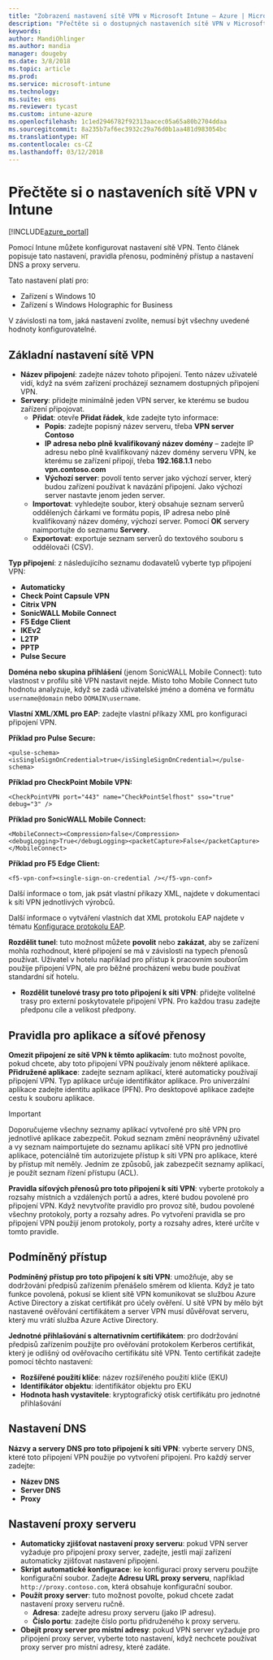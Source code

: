 ```yaml
---
title: "Zobrazení nastavení sítě VPN v Microsoft Intune – Azure | Microsoft Docs"
description: "Přečtěte si o dostupných nastaveních sítě VPN v Microsoft Intune, k čemu slouží a co dělají, včetně pravidel přenosů, podmíněného přístupu a nastavení DNS a proxy serveru pro zařízení s Windows 10 a Windows Holographic for Business."
keywords: 
author: MandiOhlinger
ms.author: mandia
manager: dougeby
ms.date: 3/8/2018
ms.topic: article
ms.prod: 
ms.service: microsoft-intune
ms.technology: 
ms.suite: ems
ms.reviewer: tycast
ms.custom: intune-azure
ms.openlocfilehash: 1c1ed2946782f92313aacec05a65a80b2704ddaa
ms.sourcegitcommit: 8a235b7af6ec3932c29a76d0b1aa481d983054bc
ms.translationtype: HT
ms.contentlocale: cs-CZ
ms.lasthandoff: 03/12/2018
---
```

# <a name="read-about-the-vpn-settings-in-intune"></a>Přečtěte si o nastaveních sítě VPN v Intune

[!INCLUDE[azure_portal](./includes/azure_portal.md)]

Pomocí Intune můžete konfigurovat nastavení sítě VPN. Tento článek popisuje tato nastavení, pravidla přenosu, podmíněný přístup a nastavení DNS a proxy serveru.

Tato nastavení platí pro:

- Zařízení s Windows 10
- Zařízení s Windows Holographic for Business

V závislosti na tom, jaká nastavení zvolíte, nemusí být všechny uvedené hodnoty konfigurovatelné.

## <a name="base-vpn-settings"></a>Základní nastavení sítě VPN

- **Název připojení**: zadejte název tohoto připojení. Tento název uživatelé vidí, když na svém zařízení procházejí seznamem dostupných připojení VPN.
- **Servery**: přidejte minimálně jeden VPN server, ke kterému se budou zařízení připojovat.
  - **Přidat**: otevře **Přidat řádek**, kde zadejte tyto informace:
    - **Popis**: zadejte popisný název serveru, třeba **VPN server Contoso**
    - **IP adresa nebo plně kvalifikovaný název domény** – zadejte IP adresu nebo plně kvalifikovaný název domény serveru VPN, ke kterému se zařízení připojí, třeba **192.168.1.1** nebo **vpn.contoso.com**
    - **Výchozí server**: povolí tento server jako výchozí server, který budou zařízení používat k navázání připojení. Jako výchozí server nastavte jenom jeden server.
  - **Importovat**: vyhledejte soubor, který obsahuje seznam serverů oddělených čárkami ve formátu popis, IP adresa nebo plně kvalifikovaný název domény, výchozí server. Pomocí **OK** servery naimportujte do seznamu **Servery**.
  - **Exportovat**: exportuje seznam serverů do textového souboru s oddělovači (CSV).

**Typ připojení**: z následujícího seznamu dodavatelů vyberte typ připojení VPN:

- **Automaticky**
- **Check Point Capsule VPN**
- **Citrix VPN**
- **SonicWALL Mobile Connect**
- **F5 Edge Client**
- **IKEv2**
- **L2TP**
- **PPTP**
- **Pulse Secure**

**Doména nebo skupina přihlášení** (jenom SonicWALL Mobile Connect): tuto vlastnost v profilu sítě VPN nastavit nejde. Místo toho Mobile Connect tuto hodnotu analyzuje, když se zadá uživatelské jméno a doména ve formátu `username@domain` nebo `DOMAIN\username`.

**Vlastní XML**/**XML pro EAP**: zadejte vlastní příkazy XML pro konfiguraci připojení VPN.

**Příklad pro Pulse Secure:**

```
<pulse-schema><isSingleSignOnCredential>true</isSingleSignOnCredential></pulse-schema>
```

**Příklad pro CheckPoint Mobile VPN:**

```
<CheckPointVPN port="443" name="CheckPointSelfhost" sso="true" debug="3" />
```

**Příklad pro SonicWALL Mobile Connect:**

```
<MobileConnect><Compression>false</Compression><debugLogging>True</debugLogging><packetCapture>False</packetCapture></MobileConnect>
```

**Příklad pro F5 Edge Client:**

```
<f5-vpn-conf><single-sign-on-credential /></f5-vpn-conf>
```

Další informace o tom, jak psát vlastní příkazy XML, najdete v dokumentaci k síti VPN jednotlivých výrobců.

Další informace o vytváření vlastních dat XML protokolu EAP najdete v tématu [Konfigurace protokolu EAP](https://docs.microsoft.com/windows/client-management/mdm/eap-configuration).

**Rozdělit tunel**: tuto možnost můžete **povolit** nebo **zakázat**, aby se zařízení mohla rozhodnout, které připojení se má v závislosti na typech přenosů používat. Uživatel v hotelu například pro přístup k pracovním souborům použije připojení VPN, ale pro běžné procházení webu bude používat standardní síť hotelu.
- **Rozdělit tunelové trasy pro toto připojení k síti VPN**: přidejte volitelné trasy pro externí poskytovatele připojení VPN. Pro každou trasu zadejte předponu cíle a velikost předpony.

## <a name="apps-and-traffic-rules"></a>Pravidla pro aplikace a síťové přenosy

**Omezit připojení ze sítě VPN k těmto aplikacím**: tuto možnost povolte, pokud chcete, aby toto připojení VPN používaly jenom některé aplikace.
**Přidružené aplikace**: zadejte seznam aplikací, které automaticky používají připojení VPN. Typ aplikace určuje identifikátor aplikace. Pro univerzální aplikace zadejte identitu aplikace (PFN). Pro desktopové aplikace zadejte cestu k souboru aplikace.

>[!IMPORTANT]
>Doporučujeme všechny seznamy aplikací vytvořené pro sítě VPN pro jednotlivé aplikace zabezpečit. Pokud seznam změní neoprávněný uživatel a vy seznam naimportujete do seznamu aplikací sítě VPN pro jednotlivé aplikace, potenciálně tím autorizujete přístup k síti VPN pro aplikace, které by přístup mít neměly. Jedním ze způsobů, jak zabezpečit seznamy aplikací, je použít seznam řízení přístupu (ACL).

**Pravidla síťových přenosů pro toto připojení k síti VPN**: vyberte protokoly a rozsahy místních a vzdálených portů a adres, které budou povolené pro připojení VPN. Když nevytvoříte pravidlo pro provoz sítě, budou povolené všechny protokoly, porty a rozsahy adres. Po vytvoření pravidla se pro připojení VPN použijí jenom protokoly, porty a rozsahy adres, které určíte v tomto pravidle.

## <a name="conditional-access"></a>Podmíněný přístup

**Podmíněný přístup pro toto připojení k síti VPN**: umožňuje, aby se dodržování předpisů zařízením přenášelo směrem od klienta. Když je tato funkce povolená, pokusí se klient sítě VPN komunikovat se službou Azure Active Directory a získat certifikát pro účely ověření. U sítě VPN by mělo být nastavené ověřování certifikátem a server VPN musí důvěřovat serveru, který mu vrátí služba Azure Active Directory.

**Jednotné přihlašování s alternativním certifikátem**: pro dodržování předpisů zařízením použijte pro ověřování protokolem Kerberos certifikát, který je odlišný od ověřovacího certifikátu sítě VPN. Tento certifikát zadejte pomocí těchto nastavení:

- **Rozšířené použití klíče**: název rozšířeného použití klíče (EKU)
- **Identifikátor objektu**: identifikátor objektu pro EKU
- **Hodnota hash vystavitele**: kryptografický otisk certifikátu pro jednotné přihlašování

## <a name="dns-settings"></a>Nastavení DNS

**Názvy a servery DNS pro toto připojení k síti VPN**: vyberte servery DNS, které toto připojení VPN použije po vytvoření připojení.
Pro každý server zadejte:
- **Název DNS**
- **Server DNS**
- **Proxy**

## <a name="proxy-settings"></a>Nastavení proxy serveru

- **Automaticky zjišťovat nastavení proxy serveru**: pokud VPN server vyžaduje pro připojení proxy server, zadejte, jestli mají zařízení automaticky zjišťovat nastavení připojení.
- **Skript automatické konfigurace**: ke konfiguraci proxy serveru použijte konfigurační soubor. Zadejte **Adresu URL proxy serveru**, například `http://proxy.contoso.com`, která obsahuje konfigurační soubor.
- **Použít proxy server**: tuto možnost povolte, pokud chcete zadat nastavení proxy serveru ručně.
  - **Adresa**: zadejte adresu proxy serveru (jako IP adresu).
  - **Číslo portu**: zadejte číslo portu přidruženého k proxy serveru.
- **Obejít proxy server pro místní adresy**: pokud VPN server vyžaduje pro připojení proxy server, vyberte toto nastavení, když nechcete používat proxy server pro místní adresy, které zadáte.

